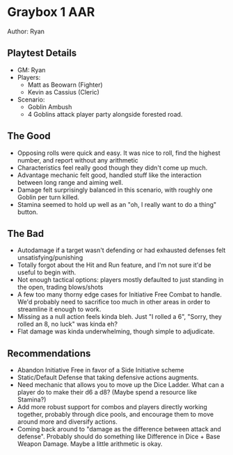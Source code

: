 # Graybox 1 AAR

Author: Ryan

## Playtest Details

* GM: Ryan
* Players:
	* Matt as Beowarn (Fighter)
	* Kevin as Cassius (Cleric)
* Scenario:
	* Goblin Ambush
	* 4 Goblins attack player party alongside forested road.

## The Good

* Opposing rolls were quick and easy. It was nice to roll, find the highest number, and report without any arithmetic
* Characteristics feel really good though they didn't come up much.
* Advantage mechanic felt good, handled stuff like the interaction between long range and aiming well.
* Damage felt surprisingly balanced in this scenario, with roughly one Goblin per turn killed.
* Stamina seemed to hold up well as an "oh, I really want to do a thing" button.

## The Bad

* Autodamage if a target wasn't defending or had exhausted defenses felt unsatisfying/punishing
* Totally forgot about the Hit and Run feature, and I'm not sure it'd be useful to begin with.
* Not enough tactical options: players mostly defaulted to just standing in the open, trading blows/shots
* A few too many thorny edge cases for Initiative Free Combat to handle. We'd probably need to sacrifice too much in other areas in order to streamline it enough to work.
* Missing as a null action feels kinda bleh. Just "I rolled a 6", "Sorry, they rolled an 8, no luck" was kinda eh?
* Flat damage was kinda underwhelming, though simple to adjudicate.

## Recommendations

* Abandon Initiative Free in favor of a Side Initiative scheme
* Static/Default Defense that taking defensive actions augments.
* Need mechanic that allows you to move up the Dice Ladder. What can a player do to make their d6 a d8? (Maybe spend a resource like Stamina?)
* Add more robust support for combos and players directly working together, probably through dice pools, and encourage them to move around more and diversify actions.
* Coming back around to "damage as the difference between attack and defense". Probably should do something like Difference in Dice + Base Weapon Damage. Maybe a little arithmetic is okay.
